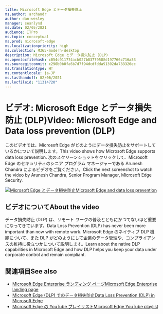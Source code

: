 ```yaml
---
title: Microsoft Edge とデータ損失防止
ms.author: archandr
author: dan-wesley
manager: seanlynd
ms.date: 02/05/2021
audience: ITPro
ms.topic: conceptual
ms.prod: microsoft-edge
ms.localizationpriority: high
ms.collection: M365-modern-desktop
description: Microsoft Edge とデータ損失防止 (DLP)
ms.openlocfilehash: c054c911774acb027b83779588d197766c716a33
ms.sourcegitcommit: c290b0b0fa6b7d7f94dcdfdda91302da733326ec
ms.translationtype: HT
ms.contentlocale: ja-JP
ms.lasthandoff: 02/06/2021
ms.locfileid: "11314720"
---
```

# <span data-ttu-id="957eb-103">ビデオ: Microsoft Edge とデータ損失防止 (DLP)</span><span class="sxs-lookup"><span data-stu-id="957eb-103">Video: Microsoft Edge and Data loss prevention (DLP)</span></span>

<span data-ttu-id="957eb-104">このビデオでは、Microsoft Edge がどのようにデータ損失防止をサポートしているかについて説明します。</span><span class="sxs-lookup"><span data-stu-id="957eb-104">This video shows how Microsoft Edge supports data loss prevention.</span></span> <span data-ttu-id="957eb-105">次のスクリーンショットをクリックして、Microsoft Edge のセキュリティのシニア プログラム マネージャーである Arunesh Chandra によるビデオをご覧ください。</span><span class="sxs-lookup"><span data-stu-id="957eb-105">Click the next screenshot to watch the video by Arunesh Chandra, Senior Program Manager, Microsoft Edge Security.</span></span>

[![ <span data-ttu-id="957eb-106">Microsoft Edge とデータ損失防止</span><span class="sxs-lookup"><span data-stu-id="957eb-106">Microsoft Edge and data loss prevention</span></span>](media/microsoft-edge-security-dlp/0.png)](http://www.youtube.com/watch?v=dLD04U9eTqg " Microsoft Edge and data loss prevention")

## <span data-ttu-id="957eb-107">ビデオについて</span><span class="sxs-lookup"><span data-stu-id="957eb-107">About the video</span></span>

<span data-ttu-id="957eb-108">データ損失防止 (DLP) は、リモート ワークの普及とともにかつてないほど重要になってきています。</span><span class="sxs-lookup"><span data-stu-id="957eb-108">Data Loss Prevention (DLP) has never been more important than now with remote work.</span></span> <span data-ttu-id="957eb-109">Microsoft Edge のネイティブ DLP 機能について、また DLP がどのようにして企業のデータ管理や、コンプライアンスの維持に役立つかについて説明します。</span><span class="sxs-lookup"><span data-stu-id="957eb-109">Learn about the native DLP capabilities in Microsoft Edge and how DLP helps you keep your data under corporate control and remain compliant.</span></span>

## <span data-ttu-id="957eb-110">関連項目</span><span class="sxs-lookup"><span data-stu-id="957eb-110">See also</span></span>

- [<span data-ttu-id="957eb-111">Microsoft Edge Enterprise ランディング ページ</span><span class="sxs-lookup"><span data-stu-id="957eb-111">Microsoft Edge Enterprise landing page</span></span>](https://aka.ms/EdgeEnterprise)
- [<span data-ttu-id="957eb-112">Microsoft Edge (DLP) でのデータ損失防止</span><span class="sxs-lookup"><span data-stu-id="957eb-112">Data Loss Prevention (DLP) in Microsoft Edge</span></span>](microsoft-edge-security-dlp.md)
- [<span data-ttu-id="957eb-113">Microsoft Edge の YouTube プレイリスト</span><span class="sxs-lookup"><span data-stu-id="957eb-113">Microsoft Edge YouTube playlist</span></span>](https://www.youtube.com/playlist?list=PLXtHYVsvn_b-uXh1tMeYpT-0iD8tD3tFy)
